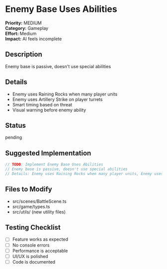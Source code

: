 # Enemy Base Uses Abilities

**Priority:** MEDIUM  
**Category:** Gameplay  
**Effort:** Medium  
**Impact:** AI feels incomplete

## Description
Enemy base is passive, doesn't use special abilities

## Details
- Enemy uses Raining Rocks when many player units
- Enemy uses Artillery Strike on player turrets
- Smart timing based on threat
- Visual warning before enemy ability

## Status
pending

## Suggested Implementation

```typescript
// TODO: Implement Enemy Base Uses Abilities
// Enemy base is passive, doesn't use special abilities
// Details: Enemy uses Raining Rocks when many player units, Enemy uses Artillery Strike on player turrets, Smart timing based on threat, Visual warning before enemy ability
```

## Files to Modify
- src/scenes/BattleScene.ts
- src/game/types.ts
- src/utils/ (new utility files)

## Testing Checklist
- [ ] Feature works as expected
- [ ] No console errors
- [ ] Performance is acceptable
- [ ] UI/UX is polished
- [ ] Code is documented

